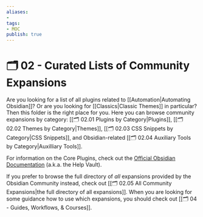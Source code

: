 ```yaml
---
aliases:
- 
tags: 
- MOC
publish: true
---
```


# 🗂️ 02 - Curated Lists of Community Expansions

Are you looking for a list of all plugins related to [[Automation|Automating Obsidian]]? Or are you looking for [[Classics|Classic Themes]] in particular? Then this folder is the right place for you. Here you can browse community expansions by category: [[🗂️ 02.01 Plugins by Category|Plugins]], [[🗂️ 02.02 Themes by Category|Themes]], [[🗂️ 02.03 CSS Snippets by Category|CSS Snippets]], and Obsidian-related [[🗂️ 02.04 Auxiliary Tools by Category|Auxilliary Tools]].

For information on the Core Plugins, check out the [Official Obsidian Documentation](https://help.obsidian.md/Plugins/Core+plugins) (a.k.a. the Help Vault).

If you prefer to browse the full directory of *all* expansions provided by the Obsidian Community instead, check out [[🗂️ 02.05 All Community Expansions|the full directory of all expansions]]. When you are looking for some guidance how to use which expansions, you should check out [[🗂️ 04 - Guides, Workflows, & Courses]]. 
